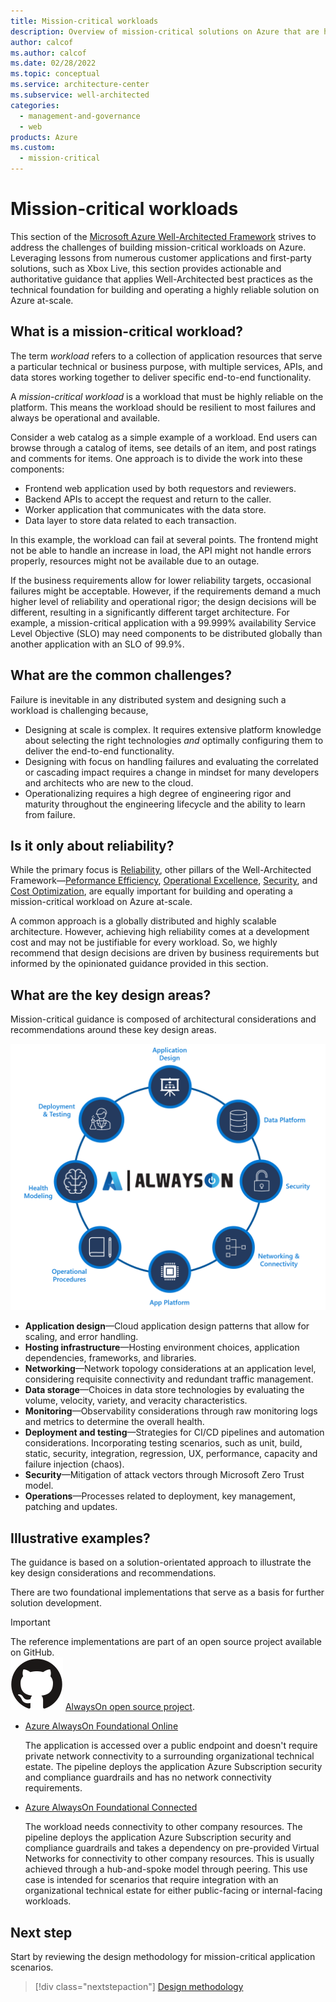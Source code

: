 ```yaml
---
title: Mission-critical workloads
description: Overview of mission-critical solutions on Azure that are highly reliable.
author: calcof
ms.author: calcof
ms.date: 02/28/2022
ms.topic: conceptual
ms.service: architecture-center
ms.subservice: well-architected
categories:
  - management-and-governance
  - web
products: Azure
ms.custom:
  - mission-critical
---
```

# Mission-critical workloads

This section of the [Microsoft Azure Well-Architected Framework](/azure/architecture/framework) strives to address the challenges of building mission-critical workloads on Azure. Leveraging lessons from numerous customer applications and first-party solutions, such as Xbox Live, this section provides actionable and authoritative guidance that applies Well-Architected best practices as the technical foundation for building and operating a highly reliable solution on Azure at-scale.

## What is a mission-critical workload?

The term _workload_ refers to a collection of application resources that serve a particular technical or business purpose, with multiple services, APIs, and data stores working together to deliver specific end-to-end functionality. 

A _mission-critical workload_ is a workload that must be highly reliable on the platform. This means the workload should be resilient to most failures and always be operational and available. 

Consider a web catalog as a simple example of a workload. End users can browse through a catalog of items, see details of an item, and post ratings and comments for items. One approach is to divide the work into these components:

- Frontend web application used by both requestors and reviewers.
- Backend APIs to accept the request and return to the caller.
- Worker application that communicates with the data store.
- Data layer to store data related to each transaction. 

In this example, the workload can fail at several points. The frontend might not be able to handle an increase in load, the API might not handle errors properly, resources might not be available due to an outage. 

If the business requirements allow for lower reliability targets, occasional failures might be acceptable. However, if the requirements demand a much higher level of reliability and operational rigor; the design decisions will be different, resulting in a significantly different target architecture. For example, a mission-critical application with a 99.999% availability Service Level Objective (SLO) may need components to be distributed globally than another application with an SLO of 99.9%. 

## What are the common challenges?

Failure is inevitable in any distributed system and designing such a workload is challenging because,

- Designing at scale is complex. It requires extensive platform knowledge about selecting the right technologies _and_ optimally configuring them to deliver the end-to-end functionality.
- Designing with focus on handling failures and evaluating the correlated or cascading impact requires a change in mindset for many developers and architects who are new to the cloud. 
- Operationalizing requires a high degree of engineering rigor and maturity throughout the engineering lifecycle and the ability to learn from failure.

## Is it only about reliability?

While the primary focus is [Reliability](/azure/architecture/framework/#reliability), other pillars of the Well-Architected Framework&mdash;[Peformance Efficiency](/azure/architecture/framework/scalability/), [Operational Excellence](/azure/architecture/framework/devops/), [Security](/azure/architecture/framework/security/), and [Cost Optimization](/azure/architecture/framework/cost/), are equally important for building and operating a mission-critical workload on Azure at-scale.  

A common approach is a globally distributed and highly scalable architecture. However, achieving high reliability comes at a development cost and may not be justifiable for every workload. So, we highly recommend that design decisions are driven by business requirements but informed by the opinionated guidance provided in this section.

## What are the key design areas?

Mission-critical guidance is composed of architectural considerations and recommendations around these key design areas.

![AlwaysOn Design Areas](./images/alwayson-design-areas.png "AlwaysOn Critical Design Areas")

- **Application design**&mdash;Cloud application design patterns that allow for scaling, and error handling. 
- **Hosting infrastructure**&mdash;Hosting environment choices, application dependencies, frameworks, and libraries.
- **Networking**&mdash;Network topology considerations at an application level, considering requisite connectivity and redundant traffic management.
- **Data storage**&mdash;Choices in data store technologies by evaluating the volume, velocity, variety, and veracity characteristics.
- **Monitoring**&mdash;Observability considerations through raw monitoring logs and metrics to determine the overall health.
- **Deployment and testing**&mdash;Strategies for CI/CD pipelines and automation considerations. Incorporating testing scenarios, such as unit, build, static, security, integration, regression, UX, performance, capacity and failure injection (chaos).
- **Security**&mdash;Mitigation of attack vectors through Microsoft Zero Trust model.
- **Operations**&mdash;Processes related to deployment, key management, patching and updates.

## Illustrative examples?

The guidance is based on a solution-orientated approach to illustrate the key design considerations and recommendations. 

There are two foundational implementations that serve as a basis for further solution development.

> [!IMPORTANT]
> The reference implementations are part of an open source project available on GitHub.  
> ![GitHub logo](./../_images/github.svg) [AlwaysOn open source project](http://github.com/azure/alwayson).

- [Azure AlwaysOn Foundational Online](https://github.com/azure/alwayson-foundational-online)

  The application is accessed over a public endpoint and doesn't require private network connectivity to a surrounding organizational technical estate. The pipeline deploys the application Azure Subscription security and compliance guardrails and has no network connectivity requirements. 

- [Azure AlwaysOn Foundational Connected](https://github.com/azure/alwayson-foundational-connected) 

  The workload needs connectivity to other company resources. The pipeline deploys the application Azure Subscription security and compliance guardrails and takes a dependency on pre-provided Virtual Networks for connectivity to other company resources. This is usually achieved through a hub-and-spoke model through peering. This use case is intended for scenarios that require integration with an organizational technical estate for either public-facing or internal-facing workloads.


## Next step

Start by reviewing the design methodology for mission-critical application scenarios.

> [!div class="nextstepaction"]
> [Design methodology](./alwayson-design-methodology.md)
